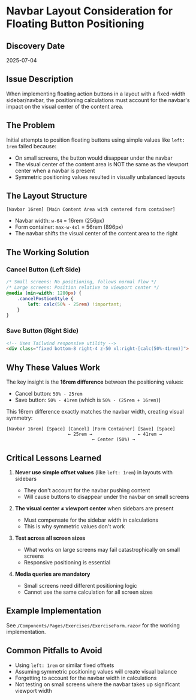 # Navbar Layout Consideration for Floating Button Positioning

## Discovery Date
2025-07-04

## Issue Description
When implementing floating action buttons in a layout with a fixed-width sidebar/navbar, the positioning calculations must account for the navbar's impact on the visual center of the content area.

## The Problem
Initial attempts to position floating buttons using simple values like `left: 1rem` failed because:
- On small screens, the button would disappear under the navbar
- The visual center of the content area is NOT the same as the viewport center when a navbar is present
- Symmetric positioning values resulted in visually unbalanced layouts

## The Layout Structure
```
[Navbar 16rem] [Main Content Area with centered form container]
```

- Navbar width: `w-64` = 16rem (256px)
- Form container: `max-w-4xl` = 56rem (896px)
- The navbar shifts the visual center of the content area to the right

## The Working Solution

### Cancel Button (Left Side)
```css
/* Small screens: No positioning, follows normal flow */
/* Large screens: Position relative to viewport center */
@media (min-width: 1280px) {
    .cancelPostionStyle {
        left: calc(50% - 25rem) !important;
    }
}
```

### Save Button (Right Side)
```html
<!-- Uses Tailwind responsive utility -->
<div class="fixed bottom-8 right-4 z-50 xl:right-[calc(50%-41rem)]">
```

## Why These Values Work

The key insight is the **16rem difference** between the positioning values:
- Cancel button: `50% - 25rem`
- Save button: `50% - 41rem` (which is `50% - (25rem + 16rem)`)

This 16rem difference exactly matches the navbar width, creating visual symmetry:

```
[Navbar 16rem] [Space] [Cancel] [Form Container] [Save] [Space]
                       ← 25rem →                 ← 41rem →
                                ← Center (50%) →
```

## Critical Lessons Learned

1. **Never use simple offset values** (like `left: 1rem`) in layouts with sidebars
   - They don't account for the navbar pushing content
   - Will cause buttons to disappear under the navbar on small screens

2. **The visual center ≠ viewport center** when sidebars are present
   - Must compensate for the sidebar width in calculations
   - This is why symmetric values don't work

3. **Test across all screen sizes**
   - What works on large screens may fail catastrophically on small screens
   - Responsive positioning is essential

4. **Media queries are mandatory**
   - Small screens need different positioning logic
   - Cannot use the same calculation for all screen sizes

## Example Implementation
See `/Components/Pages/Exercises/ExerciseForm.razor` for the working implementation.

## Common Pitfalls to Avoid
- Using `left: 1rem` or similar fixed offsets
- Assuming symmetric positioning values will create visual balance
- Forgetting to account for the navbar width in calculations
- Not testing on small screens where the navbar takes up significant viewport width